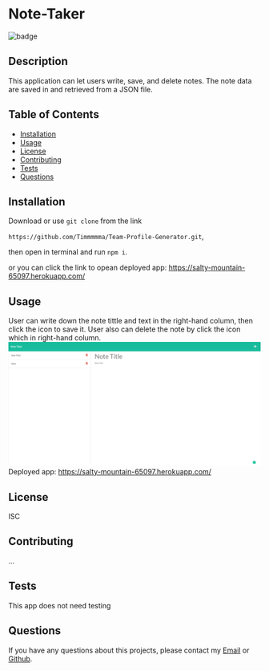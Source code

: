 # Note-Taker
  ![badge](https://img.shields.io/badge/license-ISC-brightgreen)<br />
  
  ## Description 
  This application can let users write, save, and delete notes. The note data are saved in and retrieved from a JSON file.
  ## Table of Contents
  * [Installation](#installation)
  * [Usage](#usage)
  * [License](#license)
  * [Contributing](#contributing)
  * [Tests](#tests)
  * [Questions](#questions)
  
  ## Installation 
  Download or use `git clone` from the link
  
  `https://github.com/Timmmmma/Team-Profile-Generator.git`, 
  
  then open in terminal and run `npm i`.
  
  or you can click the link to opean deployed app: https://salty-mountain-65097.herokuapp.com/
  ## Usage 
  User can write down the note tittle and text in the right-hand column, then click the icon to save it.
  User also can delete the note by click the icon which in right-hand column.
  ![image](https://github.com/Timmmmma/Note-Taker/blob/main/public/assets/image/Note%20Taker.png)
  Deployed app: https://salty-mountain-65097.herokuapp.com/
  ## License 
  ISC
  ## Contributing 
  ...
  ## Tests
  This app does not need testing
  ## Questions
  If you have any questions about this projects, please contact my <a href="https://zhentian222@gmail.com">Email</a> or <a href="https://github.com/zhentian">Github</a>.
